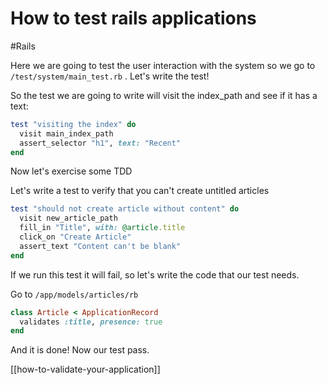 # How to test rails applications
#Rails

Here we are going to test the user interaction with the system so we go to `/test/system/main_test.rb` .  Let's write the test!

So the test we are going to write will visit the index_path and see if it has a text:
```ruby
test "visiting the index" do
  visit main_index_path
  assert_selector "h1", text: "Recent"
end
```

Now let's exercise some TDD

Let's write a test to verify  that you can't create untitled articles

```ruby
test "should not create article without content" do
  visit new_article_path
  fill_in "Title", with: @article.title
  click_on "Create Article"
  assert_text "Content can't be blank"
end
```

If we run this test it will fail, so let's write the code that our test needs.

Go to `/app/models/articles/rb`
```ruby
class Article < ApplicationRecord
  validates :title, presence: true
end
```

And it is done! Now our test pass.

[[how-to-validate-your-application]]